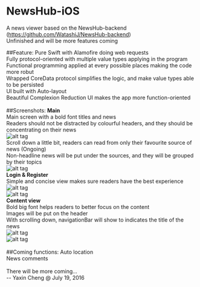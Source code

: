 # NewsHub-iOS
A news viewer based on the NewsHub-backend (https://github.com/WatashiJ/NewsHub-backend)<br>
Unfinished and will be more features coming<br>

##Feature:
Pure Swift with Alamofire doing web requests<br>
Fully protocol-oriented with multiple value types applying in the program<br>
Functional programming applied at every possible places making the code more robut<br>
Wrapped CoreData protocol simplifies the logic, and make value types able to be persisted<br>
UI built with Auto-layout<br>
Beautiful Complexion Reduction UI makes the app more function-oriented<br>
<br>
##Screenshots:
**Main**<br>
Main screen with a bold font titles and news<br>
Readers should not be distracted by colourful headers, and they should be concentrating on their news<br>
![alt tag](http://web.cs.dal.ca/~ycheng/resume/Github/NewsHub/main.png)<br>
Scroll down a little bit, readers can read from only their favourite source of news (Ongoing)<br>
Non-headline news will be put under the sources, and they will be grouped by their topics<br>
![alt tag](http://web.cs.dal.ca/~ycheng/resume/Github/NewsHub/more.png)<br>
**Login & Register**<br>
Simple and concise view makes sure readers have the best experience<br>
![alt tag](http://web.cs.dal.ca/~ycheng/resume/Github/NewsHub/login.png)<br>
![alt tag](http://web.cs.dal.ca/~ycheng/resume/Github/NewsHub/register.png)<br>
**Content view**<br>
Bold big font helps readers to better focus on the content<br>
Images will be put on the header<br>
With scrolling down, navigationBar will show to indicates the title of the news<br>
![alt tag](http://web.cs.dal.ca/~ycheng/resume/Github/NewsHub/content.png)<br>
![alt tag](http://web.cs.dal.ca/~ycheng/resume/Github/NewsHub/contentMore.png)<br>
<br>
##Coming functions:
Auto location<br>
News comments<br>
<br>
There will be more coming...<br>
-- Yaxin Cheng  @ July 19, 2016
